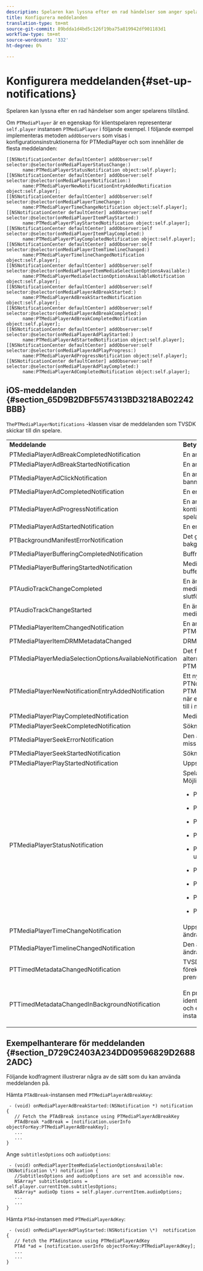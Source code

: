 ```yaml
---
description: Spelaren kan lyssna efter en rad händelser som anger spelarens tillstånd.
title: Konfigurera meddelanden
translation-type: tm+mt
source-git-commit: 89bdda1d4bd5c126f19ba75a819942df901183d1
workflow-type: tm+mt
source-wordcount: '332'
ht-degree: 0%

---
```



# Konfigurera meddelanden{#set-up-notifications}

Spelaren kan lyssna efter en rad händelser som anger spelarens tillstånd.

Om `PTMediaPlayer` är en egenskap för klientspelaren representerar `self.player` instansen `PTMediaPlayer` i följande exempel. I följande exempel implementeras metoden `addObservers` som visas i konfigurationsinstruktionerna för PTMediaPlayer och som innehåller de flesta meddelanden:

```
[[NSNotificationCenter defaultCenter] addObserver:self selector:@selector(onMediaPlayerStatusChange:)  
      name:PTMediaPlayerStatusNotification object:self.player]; 
[[NSNotificationCenter defaultCenter] addObserver:self selector:@selector(onMediaPlayerNotification:)  
      name:PTMediaPlayerNewNotificationEntryAddedNotification object:self.player]; 
[[NSNotificationCenter defaultCenter] addObserver:self selector:@selector(onMediaPlayerTimeChange:)  
      name:PTMediaPlayerTimeChangeNotification object:self.player]; 
[[NSNotificationCenter defaultCenter] addObserver:self selector:@selector(onMediaPlayerItemPlayStarted:)  
      name:PTMediaPlayerPlayStartedNotification object:self.player]; 
[[NSNotificationCenter defaultCenter] addObserver:self selector:@selector(onMediaPlayerItemPlayCompleted:)  
      name:PTMediaPlayerPlayCompletedNotification object:self.player]; 
[[NSNotificationCenter defaultCenter] addObserver:self selector:@selector(onMediaPlayerItemTimelineChanged:)  
      name:PTMediaPlayerTimelineChangedNotification object:self.player]; 
[[NSNotificationCenter defaultCenter] addObserver:self selector:@selector(onMediaPlayerItemMediaSelectionOptionsAvailable:)  
      name:PTMediaPlayerMediaSelectionOptionsAvailableNotification object:self.player]; 
[[NSNotificationCenter defaultCenter] addObserver:self selector:@selector(onMediaPlayerAdBreakStarted:)  
      name:PTMediaPlayerAdBreakStartedNotification object:self.player]; 
[[NSNotificationCenter defaultCenter] addObserver:self selector:@selector(onMediaPlayerAdBreakCompleted:)  
      name:PTMediaPlayerAdBreakCompletedNotification object:self.player]; 
[[NSNotificationCenter defaultCenter] addObserver:self selector:@selector(onMediaPlayerAdPlayStarted:)  
      name:PTMediaPlayerAdStartedNotification object:self.player]; 
[[NSNotificationCenter defaultCenter] addObserver:self selector:@selector(onMediaPlayerAdPlayProgress:)  
      name:PTMediaPlayerAdProgressNotification object:self.player]; 
[[NSNotificationCenter defaultCenter] addObserver:self selector:@selector(onMediaPlayerAdPlayCompleted:)  
      name:PTMediaPlayerAdCompletedNotification object:self.player]; 
```

## iOS-meddelanden {#section_65D9B2DBF5574313BD3218AB02242BBB}

`ThePTMediaPlayerNotifications` -klassen visar de meddelanden som TVSDK skickar till din spelare.

<table frame="all" colsep="1" rowsep="1" id="table_ios_notifications"> 
 <tbody> 
  <tr rowsep="1"> 
   <td colname="1"> <b>Meddelande</b> </td> 
   <td colname="2"> <b>Betydelse</b> </td> 
  </tr> 
  <tr rowsep="1"> 
   <td colname="1"> <span class="codeph"> PTMediaPlayerAdBreakCompletedNotification  </span> </td> 
   <td colname="2"> En annonsbrytning tog slut. </td> 
  </tr> 
  <tr rowsep="1"> 
   <td colname="1"> <span class="codeph"> PTMediaPlayerAdBreakStartedNotification  </span> </td> 
   <td colname="2"> En annonsbrytning började. </td> 
  </tr> 
  <tr rowsep="1"> 
   <td colname="1"> <span class="codeph"> PTMediaPlayerAdClickNotification  </span> </td> 
   <td colname="2"> En användare klickade på en banners. </td> 
  </tr> 
  <tr rowsep="1"> 
   <td colname="1"> <span class="codeph"> PTMediaPlayerAdCompletedNotification  </span> </td> 
   <td colname="2"> En enskild annons slutade. </td> 
  </tr> 
  <tr rowsep="1"> 
   <td colname="1"> <span class="codeph"> PTMediaPlayerAdProgressNotification  </span> </td> 
   <td colname="2"> En annons fortskrider. skickas kontinuerligt medan en annons spelas upp. </td> 
  </tr> 
  <tr rowsep="1"> 
   <td colname="1"> <span class="codeph"> PTMediaPlayerAdStartedNotification  </span> </td> 
   <td colname="2"> En enskild annons började. </td> 
  </tr> 
  <tr rowsep="1"> 
   <td colname="1"> <span class="codeph"> PTBackgroundManifestErrorNotification  </span> </td> 
   <td colname="2"> Det gick inte att hämta bakgrundsmanifestet. </td> 
  </tr> 
  <tr rowsep="1"> 
   <td colname="1"> <span class="codeph"> PTMediaPlayerBufferingCompletedNotification  </span> </td> 
   <td colname="2"> Buffring har slutförts. </td> 
  </tr> 
  <tr rowsep="1"> 
   <td colname="1"> <span class="codeph"> PTMediaPlayerBufferingStartedNotification  </span> </td> 
   <td colname="2"> Mediespelaren försätts i buffertläge. </td> 
  </tr> 
  <tr rowsep="1"> 
   <td colname="1"> <span class="codeph"> PTAudioTrackChangeCompleted  </span> </td> 
   <td colname="2"> En ändring av ljudspåret för de media som spelas upp har slutförts. </td> 
  </tr> 
  <tr rowsep="1"> 
   <td colname="1"> <span class="codeph"> PTAudioTrackChangeStarted  </span> </td> 
   <td colname="2"> En ändring av ljudspåret för det media som spelas upp initieras. </td> 
  </tr> 
  <tr rowsep="1"> 
   <td colname="1"> <span class="codeph"> PTMediaPlayerItemChangedNotification  </span> </td> 
   <td colname="2"> En annan <span class="codeph"> PTMediaPlayerItem </span> för <span class="codeph"> PTMediaPlayer </span> har angetts. </td> 
  </tr> 
  <tr rowsep="1"> 
   <td colname="1"> <span class="codeph"> PTMediaPlayerItemDRMMetadataChanged  </span> </td> 
   <td colname="2"> DRM-metadata har ändrats. </td> 
  </tr> 
  <tr rowsep="1"> 
   <td colname="1"> <span class="codeph"> PTMediaPlayerMediaSelectionOptionsAvailableNotification  </span> </td> 
   <td colname="2"> Det finns nya undertexter och alternativa ljudspår ( <span class="codeph"> PTMediaSelectionOption </span>). </td> 
  </tr> 
  <tr rowsep="1"> 
   <td colname="1"> <span class="codeph"> PTMediaPlayerNewNotificationEntryAddedNotification  </span> </td> 
   <td colname="2"> Ett nytt <span class="codeph"> PTNotification </span> har lagts till i <span class="codeph"> PTNotificationHistoryItem </span> i aktuell <span class="codeph"> PTMediaPlayerItem </span>, det vill säga när en meddelandehändelse läggs till i meddelandehistoriken. </td> 
  </tr> 
  <tr rowsep="1"> 
   <td colname="1"> <span class="codeph"> PTMediaPlayerPlayCompletedNotification  </span> </td> 
   <td colname="2"> Medieuppspelningen har avslutats. </td> 
  </tr> 
  <tr rowsep="1"> 
   <td colname="1"> <span class="codeph"> PTMediaPlayerSeekCompletedNotification  </span> </td> 
   <td colname="2"> Sökningen har slutförts. </td> 
  </tr> 
  <tr rowsep="1"> 
   <td colname="1"> <span class="codeph"> PTMediaPlayerSeekErrorNotification  </span> </td> 
   <td colname="2"> Den aktuella sökåtgärden misslyckades. </td> 
  </tr> 
  <tr rowsep="1"> 
   <td colname="1"> <span class="codeph"> PTMediaPlayerSeekStartedNotification  </span> </td> 
   <td colname="2"> Sökningen startar. </td> 
  </tr> 
  <tr rowsep="1"> 
   <td colname="1"> <span class="codeph"> PTMediaPlayerPlayStartedNotification  </span> </td> 
   <td colname="2"> Uppspelningen har startats. </td> 
  </tr> 
  <tr rowsep="1"> 
   <td colname="1"> <span class="codeph"> PTMediaPlayerStatusNotification  </span> </td> 
   <td colname="2"> Spelarstatusen har ändrats. Möjliga statusvärden är: 
    <ul id="ul_DDBE8CAD5D5A46D2AAA6B98F0754A881"> 
     <li id="li_48F9AD580BCB4BB8A5C2DFED0DF9970F"> <p> <span class="codeph"> PTMediaPlayerStatusSkapad  </span> </p> </li> 
     <li id="li_EDFB0765CF14422A95C9119DA3394163"> <p> <span class="codeph"> PTMediaPlayerStatusInitializing  </span> </p> </li> 
     <li id="li_06E1576D50C646C19E88F0F14912F2C0"> <p> <span class="codeph"> PTMediaPlayerStatusInitialized  </span> </p> </li> 
     <li id="li_E8B7157B5B234DFFABC2E5BEC241AB84"> <p> <span class="codeph"> PTMediaPlayerStatusReady  </span> </p> </li> 
     <li id="li_FF2E66B390154EAA8791B4D874CC62E1"> <p> <span class="codeph"> PTMediaPlayerStatusSpela upp  </span> </p> </li> 
     <li id="li_6F3306832B7642E4BEE84068383AFAF3"> <p> <span class="codeph"> PTMediaPlayerStatusPaused  </span> </p> </li> 
     <li id="li_AE579AB888954F89A7F1115CAC0655E6"> <p> <span class="codeph"> PTMediaPlayerStatusStoppad  </span> </p> </li> 
     <li id="li_A4CEB39374E84B4AA4F7202E67B9BE43"> <p> <span class="codeph"> PTMediaPlayerStatusSlutförd  </span> </p> </li> 
     <li id="li_C50EB9C459264641A9FF70EF901D7474"> <p> <span class="codeph"> PTMediaPlayerStatusError  </span> </p> </li> 
    </ul> </td> 
  </tr> 
  <tr rowsep="1"> 
   <td colname="1"> <span class="codeph"> PTMediaPlayerTimeChangeNotification  </span> </td> 
   <td colname="2"> Uppspelningens aktuella tid har ändrats. </td> 
  </tr> 
  <tr rowsep="1"> 
   <td colname="1"> <span class="codeph"> PTMediaPlayerTimelineChangedNotification  </span> </td> 
   <td colname="2"> Den aktuella spelarens tidslinje har ändrats. </td> 
  </tr> 
  <tr rowsep="1"> 
   <td colname="1" colsep="1" rowsep="1"> <span class="codeph"> PTTimedMetadataChangedNotification  </span> </td> 
   <td colname="2"> TVSDK påträffade den första förekomsten av en prenumerationstagg. </td> 
  </tr> 
  <tr rowsep="1"> 
   <td colname="1"> <span class="codeph"> PTTimedMetadataChangedInBackgroundNotification  </span> </td> 
   <td colname="2"> <p>En prenumerationstagg identifieras i bakgrundsmanifestet och en ny PTTimedMetadata </span>-instans förbereds från den.<span class="codeph"> </span></p> </td> 
  </tr> 
 </tbody> 
</table>

## Exempelhanterare för meddelanden {#section_D729C2403A234DD09596829D26882ADC}

Följande kodfragment illustrerar några av de sätt som du kan använda meddelanden på.

Hämta `PTAdBreak`-instansen med `PTMediaPlayerAdBreakKey`:

```
 - (void) onMediaPlayerAdBreakStarted:(NSNotification *) notification { 
   // Fetch the PTAdBreak instance using PTMediaPlayerAdBreakKey 
   PTAdBreak *adBreak = [notification.userInfo objectForKey:PTMediaPlayerAdBreakKey]; 
   ... 
   ... 
} 
```

Ange `subtitlesOptions` och `audioOptions`:

```
 - (void) onMediaPlayerItemMediaSelectionOptionsAvailable:(NSNotification \*) notification { 
   //SubtitlesOptions and audioOptions are set and accessible now. 
   NSArray* subtitlesOptions = self.player.currentItem.subtitlesOptions;  
   NSArray* audioOp tions = self.player.currentItem.audioOptions; 
   ... 
   ... 
} 
```

Hämta `PTAd`-instansen med `PTMediaPlayerAdKey`:

```
 - (void) onMediaPlayerAdPlayStarted:(NSNotification \*)  notification { 
   // Fetch the PTAdinstance using PTMediaPlayerAdKey 
   PTAd *ad = [notification.userInfo objectForKey:PTMediaPlayerAdKey]; 
   ... 
   ... 
} 
```

